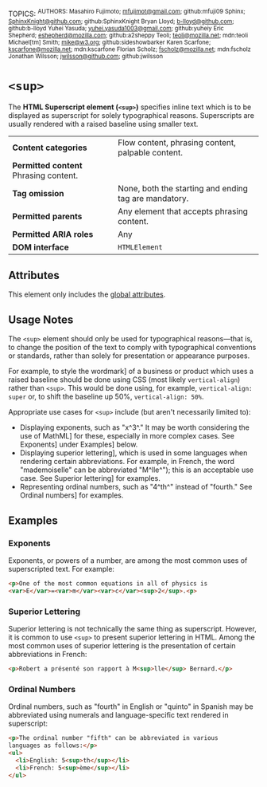 TOPICS: <sup>
AUTHORS: Masahiro Fujimoto; mfujimot@gmail.com; github:mfuji09
         Sphinx; SphinxKnight@github.com; github:SphinxKnight
         Bryan Lloyd; b-lloyd@github.com; github:b-lloyd
         Yuhei Yasuda; yuhei.yasuda1003@gmail.com; github:yuheiy
         Eric Shepherd; eshepherd@mozilla.com; github:a2sheppy
         Teoli; teoli@mozilla.net; mdn:teoli
         Michael[tm] Smith; mike@w3.org; github:sideshowbarker
         Karen Scarfone; kscarfone@mozilla.net; mdn:kscarfone
         Florian Scholz; fscholz@mozilla.net; mdn:fscholz
         Jonathan Wilsson; jwilsson@github.com; github:jwilsson

# `<sup>`

The **HTML Superscript element (`<sup>`)** specifies inline text which is to be displayed as superscript
for solely typographical reasons. Superscripts are usually rendered with
a raised baseline using smaller text.

|  |  |
| :-- | :-- |
| **Content categories** | Flow content, phrasing content, palpable content.|
| **Permitted content** Phrasing content.|
| **Tag omission** | None, both the starting and ending tag are mandatory.|
| **Permitted parents** | Any element that accepts phrasing content.|
| **Permitted ARIA roles** | Any |
| **DOM interface** | `HTMLElement` |

## Attributes

This element only includes the [global attributes](https://wiki.developer.mozilla.org/en-US/docs/HTML/Global_attributes).

## Usage Notes

The `<sup>` element should only be used for typographical reasons—that is, to change the position of
the text to comply with typographical conventions or standards, rather than
solely for presentation or appearance purposes.

For example, to style the wordmark] of a business or product which uses a raised baseline should
be done using CSS (most likely `vertical-align`) rather than `<sup>`. This would be done using,
for example, `vertical-align: super` or, to shift the baseline up 50%, `vertical-align: 50%`.

Appropriate use cases for `<sup>` include (but aren't necessarily limited to):

- Displaying exponents, such as "x^3^." It may be worth considering the use of MathML] for
these, especially in more complex cases. See Exponents] under Examples] below.
- Displaying superior lettering], which is used in some languages when rendering certain abbreviations.
For example, in French, the word "mademoiselle" can be abbreviated "M^lle^"); this is an
acceptable use case. See Superior lettering] for examples.
- Representing ordinal numbers, such as "4^th^"
instead of "fourth." See Ordinal numbers] for examples.

## Examples

### Exponents

Exponents, or powers of a number, are among the most common uses of superscripted text. For example:

```html
<p>One of the most common equations in all of physics is
<var>E</var>=<var>m</var><var>c</var><sup>2</sup>.<p>
```

### Superior Lettering

Superior lettering is not technically the same thing as superscript. However, it is common to use
`<sup>` to present superior lettering in HTML. Among the most common uses of superior lettering is
the presentation of certain abbreviations in French:

```html
<p>Robert a présenté son rapport à M<sup>lle</sup> Bernard.</p>
```

### Ordinal Numbers

Ordinal numbers, such as "fourth" in English or "quinto" in Spanish may be abbreviated using numerals
and language-specific text rendered in superscript:

```html
<p>The ordinal number "fifth" can be abbreviated in various
languages as follows:</p>
<ul>
  <li>English: 5<sup>th</sup></li>
  <li>French: 5<sup>ème</sup></li>
</ul>
```
